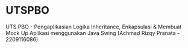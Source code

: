 # UTSPBO
UTS PBO - Pengaplikasian Logika Inheritance, Enkapsulasi &amp; Membuat Mock Up Aplikasi menggunakan Java Swing (Achmad Rizqy Pranata - 2209116086)
